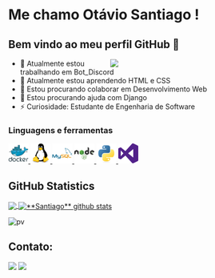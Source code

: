 # Me chamo Otávio Santiago ! 
## Bem vindo ao meu perfil GitHub 👋

<img align="right" width="300" src="https://media.tenor.com/pT_eK7L76OEAAAAC/coding-computer-coding.gif" />

- 🔭 Atualmente estou trabalhando em Bot_Discord
- 🌱 Atualmente estou aprendendo HTML e CSS
- 👯 Estou procurando colaborar em Desenvolvimento Web
- 🤔 Estou procurando ajuda com Django
- ⚡ Curiosidade: Estudante de Engenharia de Software

<h3 align="left">Linguagens e ferramentas</h3>
<p align="left"> 
<a href="https://www.docker.com/" target="_blank"> <img src="https://raw.githubusercontent.com/devicons/devicon/master/icons/docker/docker-original-wordmark.svg" alt="docker" width="40" height="40"/> </a> 
<a href="https://www.linux.org/" target="_blank"> <img src="https://raw.githubusercontent.com/devicons/devicon/master/icons/linux/linux-original.svg" alt="linux" width="40" height="40"/> </a> 
<a href="https://www.mysql.com/" target="_blank"> <img src="https://raw.githubusercontent.com/devicons/devicon/master/icons/mysql/mysql-original-wordmark.svg" alt="mysql" width="40" height="40"/> </a> 
<a href="https://nodejs.org" target="_blank"> <img src="https://raw.githubusercontent.com/devicons/devicon/master/icons/nodejs/nodejs-original-wordmark.svg" alt="nodejs" width="40" height="40"/> </a>
<a href="https://www.python.org" target="_blank"> <img src="https://raw.githubusercontent.com/devicons/devicon/master/icons/python/python-original.svg" alt="python" width="40" height="40"/> </a> 
<a href="https://code.visualstudio.com/" target="_blank"> <img src="https://github.com/devicons/devicon/blob/master/icons/visualstudio/visualstudio-plain.svg" alt="visualstudio" width="40" height="40"/> </a>

## **GitHub Statistics**

<a href="https://github.com/Gurupreet">
  <img align="center" src="https://github-readme-stats.vercel.app/api/top-langs/?username=Tav1hh&theme=dracula&hide_langs_below=1" />
</a>

<a href="https://github.com/Gurupreet">
 <img align="center" src="https://github-readme-stats.vercel.app/api?username=Tav1hh&show_icons=true&theme=dracula&line_height=27" alt="**Santiago** github stats"/>
</a>

![pv](https://pageview.vercel.app/?github_user=Tav1hh)

## Contato:

<div>
<a target="_blank" href="https://www.instagram.com/otta.santiago/"><img loading="lazy" src="https://img.shields.io/badge/-Instagram-%23E4405F?style=for-the-badge&logo=instagram&logoColor=white" target="_blank"></a>
<a target="_blank" href="https://www.linkedin.com/in/otavio-santiago"><img loading="lazy" src="https://img.shields.io/badge/-LinkedIn-%230077B5?style=for-the-badge&logo=linkedin&logoColor=white" target="_blank"></a>   
</div>
